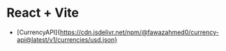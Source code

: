 # React + Vite

- [CurrencyAPI]{https://cdn.jsdelivr.net/npm/@fawazahmed0/currency-api@latest/v1/currencies/usd.json}
